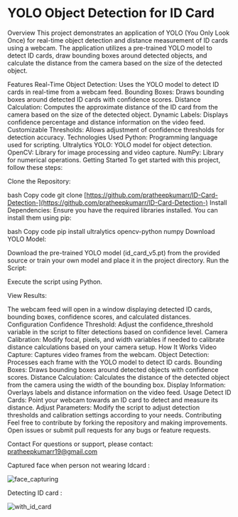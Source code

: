 # YOLO Object Detection for ID Card
Overview
This project demonstrates an application of YOLO (You Only Look Once) for real-time object detection and distance measurement of ID cards using a webcam. The application utilizes a pre-trained YOLO model to detect ID cards, draw bounding boxes around detected objects, and calculate the distance from the camera based on the size of the detected object.

Features
Real-Time Object Detection: Uses the YOLO model to detect ID cards in real-time from a webcam feed.
Bounding Boxes: Draws bounding boxes around detected ID cards with confidence scores.
Distance Calculation: Computes the approximate distance of the ID card from the camera based on the size of the detected object.
Dynamic Labels: Displays confidence percentage and distance information on the video feed.
Customizable Thresholds: Allows adjustment of confidence thresholds for detection accuracy.
Technologies Used
Python: Programming language used for scripting.
Ultralytics YOLO: YOLO model for object detection.
OpenCV: Library for image processing and video capture.
NumPy: Library for numerical operations.
Getting Started
To get started with this project, follow these steps:

Clone the Repository:

bash
Copy code
git clone [https://github.com/pratheepkumarr/ID-Card-Detection-](https://github.com/pratheepkumarr/ID-Card-Detection-)
Install Dependencies:
Ensure you have the required libraries installed. You can install them using pip:

bash
Copy code
pip install ultralytics opencv-python numpy
Download YOLO Model:

Download the pre-trained YOLO model (id_card_v5.pt) from the provided source or train your own model and place it in the project directory.
Run the Script:

Execute the script using Python.

View Results:

The webcam feed will open in a window displaying detected ID cards, bounding boxes, confidence scores, and calculated distances.
Configuration
Confidence Threshold: Adjust the confidence_threshold variable in the script to filter detections based on confidence level.
Camera Calibration: Modify focal, pixels, and width variables if needed to calibrate distance calculations based on your camera setup.
How It Works
Video Capture: Captures video frames from the webcam.
Object Detection: Processes each frame with the YOLO model to detect ID cards.
Bounding Boxes: Draws bounding boxes around detected objects with confidence scores.
Distance Calculation: Calculates the distance of the detected object from the camera using the width of the bounding box.
Display Information: Overlays labels and distance information on the video feed.
Usage
Detect ID Cards: Point your webcam towards an ID card to detect and measure its distance.
Adjust Parameters: Modify the script to adjust detection thresholds and calibration settings according to your needs.
Contributing
Feel free to contribute by forking the repository and making improvements. Open issues or submit pull requests for any bugs or feature requests.

Contact
For questions or support, please contact: pratheepkumarr19@gmail.com












Captured face when person not wearing Idcard :


![face_capturing](https://github.com/user-attachments/assets/53d8452a-93cf-454e-913e-ed8d86301ff3)










Detecting ID card :


![with_id_card](https://github.com/user-attachments/assets/3ca65788-4df6-4071-ae1b-71b34df620fc)

